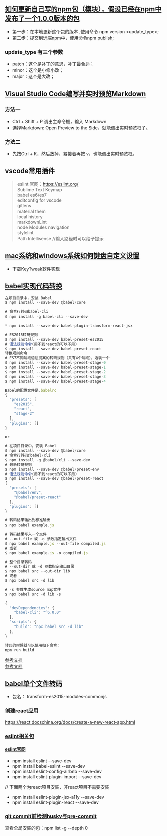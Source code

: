 ## [如何更新自己写的npm包（模块），假设已经在npm中发布了一个1.0.0版本的包](https://blog.csdn.net/cvper/article/details/79051048)

* 第一步：在本地更新这个包的版本  ,使用命令 npm version  <update_type>;
* 第二步：提交到远端npm中，使用命令npm publish;

### update_type 有三个参数

* patch：这个是补丁的意思，补丁最合适；
* minor：这个是小修小改；
* major：这个是大改；

## [Visual Studio Code编写并实时预览Markdown](https://blog.csdn.net/supergao222/article/details/78596704)

### 方法一

* Ctrl + Shift + P 调出主命令框，输入 Markdown
* 选择Markdown: Open Preview to the Side，就能调出实时预览框了。

### 方法二

* 先按Ctrl + K，然后放掉，紧接着再按 v，也能调出实时预览框。

## vscode常用插件

 > eslint  官网：<https://eslint.org/>  
 > Sublime Text Keymap  
 > babel es6/es7  
 > editconfig for vscode  
 > gitlens  
 > material them  
 > local history  
 > markdownLint  
 > node Modules navigation  
 > stylelint  
 > Path Intellisense //输入路径时可以给予提示

## [mac系统和windows系统如何键盘自定义设置](https://www.jianshu.com/p/314a9a1439f4)

* 下载KeyTweak软件实现

## [babel实现代码转换](https://www.cnblogs.com/ertingbo/p/9474197.html)

```js
在项目目录中，安装 Babel
$ npm install --save-dev @babel/core

```

```js
# 命令行转码babel-cli
$ npm install -g babel-cli --save-dev

* npm install --save-dev babel-plugin-transform-react-jsx

# ES2015转码规则
$ npm install --save-dev babel-preset-es2015
# 语法规则命令(用不到react的可以不用)
$ npm install --save-dev babel-preset-react
转换规则命令
# ES7不同阶段语法提案的转码规则（共有4个阶段），选装一个
$ npm install --save-dev babel-preset-stage-0
$ npm install --save-dev babel-preset-stage-1
$ npm install --save-dev babel-preset-stage-2
$ npm install --save-dev babel-preset-stage-3
$ npm install --save-dev babel-preset-stage-4

```

```js
Babel的配置文件是.babelrc
{
  "presets": [
    "es2015",
    "react",
    "stage-2"
  ],
  "plugins": []
}

or

# 在项目目录中，安装 Babel
$ npm install --save-dev @babel/core
# 命令行转码@babel/cli
$ npm install -g @babel/cli --save-dev
# 最新转码规则
$ npm install --save-dev @babel/preset-env
# 语法规则命令(用不到react的可以不用)
$ npm install --save-dev @babel/preset-react
{
  "presets": [
    "@babel/env",
    "@babel/preset-react"
  ],
  "plugins": []
}
```

```js
# 转码结果输出到标准输出
$ npx babel example.js

# 转码结果写入一个文件
# --out-file 或 -o 参数指定输出文件
$ npx babel example.js --out-file compiled.js
# 或者
$ npx babel example.js -o compiled.js

# 整个目录转码
# --out-dir 或 -d 参数指定输出目录
$ npx babel src --out-dir lib
# 或者
$ npx babel src -d lib

# -s 参数生成source map文件
$ npx babel src -d lib -s
```

```js
{
  "devDependencies": {
    "babel-cli": "^6.0.0"
  },
  "scripts": {
    "build": "npx babel src -d lib"
  },
}
```

```js
转码的时候就可以使用如下命令：
npm run build
```

[参考文档](https://www.cnblogs.com/zuoan-oopp/p/6484597.html)  
[参考文档](http://es6.ruanyifeng.com/#docs/intro)

## [babel单个文件转码](https://segmentfault.com/q/1010000015213294?utm_source=tag-newest)

* 包名： transform-es2015-modules-commonjs

### 创建react应用

<https://react.docschina.org/docs/create-a-new-react-app.html>

### [eslint相关包](https://www.jianshu.com/p/39e8aad781ed)

#### [eslint官网](http://eslint.cn/docs/user-guide/configuring#disabling-rules-with-inline-comments)

* npm install eslint --save-dev  
* npm install babel-eslint --save-dev
* npm install eslint-config-airbnb --save-dev
* npm install eslint-plugin-import --save-dev

// 下面两个为react项目安装，非react项目不需要安装

* npm install eslint-plugin-jsx-a11y --save-dev
* npm install eslint-plugin-react --save-dev

### [git commit前检测husky与pre-commit](https://www.jianshu.com/p/f0d31f92bfab)

查看全局安装的包：npm list -g --depth 0
